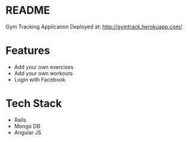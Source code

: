 README
======

Gym Tracking Application Deployed at: http://gymtrack.herokuapp.com/

Features
========

- Add your own exercises
- Add your own workouts
- Login with Facebook

Tech Stack
==========

- Rails 
- Mongo DB
- Angular JS
